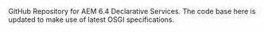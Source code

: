 GitHub Repository for AEM 6.4 Declarative Services. The code base here is updated to make use of latest OSGI specifications.

